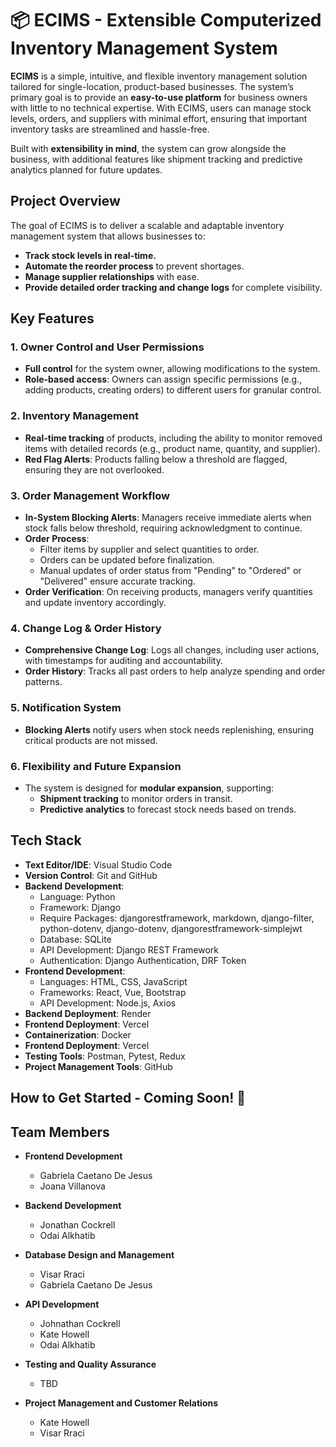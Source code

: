 # 📦 ECIMS - Extensible Computerized Inventory Management System  

**ECIMS** is a simple, intuitive, and flexible inventory management solution tailored for single-location, product-based businesses. The system’s primary goal is to provide an **easy-to-use platform** for business owners with little to no technical expertise. With ECIMS, users can manage stock levels, orders, and suppliers with minimal effort, ensuring that important inventory tasks are streamlined and hassle-free.  

Built with **extensibility in mind**, the system can grow alongside the business, with additional features like shipment tracking and predictive analytics planned for future updates.  

## Project Overview

The goal of ECIMS is to deliver a scalable and adaptable inventory management system that allows businesses to:
- **Track stock levels in real-time.**
- **Automate the reorder process** to prevent shortages.
- **Manage supplier relationships** with ease.
- **Provide detailed order tracking and change logs** for complete visibility.

## Key Features

### 1. Owner Control and User Permissions
- **Full control** for the system owner, allowing modifications to the system.
- **Role-based access**: Owners can assign specific permissions (e.g., adding products, creating orders) to different users for granular control.

### 2. Inventory Management
- **Real-time tracking** of products, including the ability to monitor removed items with detailed records (e.g., product name, quantity, and supplier).
- **Red Flag Alerts**: Products falling below a threshold are flagged, ensuring they are not overlooked.

### 3. Order Management Workflow
- **In-System Blocking Alerts**: Managers receive immediate alerts when stock falls below threshold, requiring acknowledgment to continue.
- **Order Process**: 
  - Filter items by supplier and select quantities to order.
  - Orders can be updated before finalization.
  - Manual updates of order status from "Pending" to "Ordered" or "Delivered" ensure accurate tracking.
- **Order Verification**: On receiving products, managers verify quantities and update inventory accordingly.

### 4. Change Log & Order History
- **Comprehensive Change Log**: Logs all changes, including user actions, with timestamps for auditing and accountability.
- **Order History**: Tracks all past orders to help analyze spending and order patterns.

### 5. Notification System
- **Blocking Alerts** notify users when stock needs replenishing, ensuring critical products are not missed.
  
### 6. Flexibility and Future Expansion
- The system is designed for **modular expansion**, supporting:
  - **Shipment tracking** to monitor orders in transit.
  - **Predictive analytics** to forecast stock needs based on trends.

## Tech Stack

- **Text Editor/IDE**: Visual Studio Code  
- **Version Control**: Git and GitHub  
- **Backend Development**:
  - Language: Python
  - Framework: Django
  - Require Packages: djangorestframework, markdown, django-filter, python-dotenv, django-dotenv, djangorestframework-simplejwt
  - Database: SQLite
  - API Development: Django REST Framework
  - Authentication: Django Authentication, DRF Token  
- **Frontend Development**:
  - Languages: HTML, CSS, JavaScript
  - Frameworks: React, Vue, Bootstrap
  - API Development: Node.js, Axios  
- **Backend Deployment**: Render
- **Frontend Deployment**: Vercel 
- **Containerization**: Docker
- **Frontend Deployment**: Vercel  
- **Testing Tools**: Postman, Pytest, Redux 
- **Project Management Tools**: GitHub

## How to Get Started - Coming Soon! 🚀 

## Team Members

- **Frontend Development**  
  - Gabriela Caetano De Jesus
  - Joana Villanova

- **Backend Development**  
  - Jonathan Cockrell
  - Odai Alkhatib

- **Database Design and Management**  
  - Visar Rraci
  - Gabriela Caetano De Jesus

- **API Development**  
  - Johnathan Cockrell
  - Kate Howell
  - Odai Alkhatib

- **Testing and Quality Assurance**  
  - TBD

- **Project Management and Customer Relations**  
  - Kate Howell
  - Visar Rraci 
